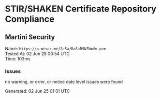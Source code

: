 # STIR/SHAKEN Certificate Repository Compliance

## Martini Security

Name: `https://p.mtsec.me/2e5a/RaSaB5NZNmVm.pem`\
Tested At: 02 Jun 25 00:54 UTC\
Time: 103ms

### Issues

no warning, or error, or notice date level issues were found

Generated: 02 Jun 25 01:01 UTC